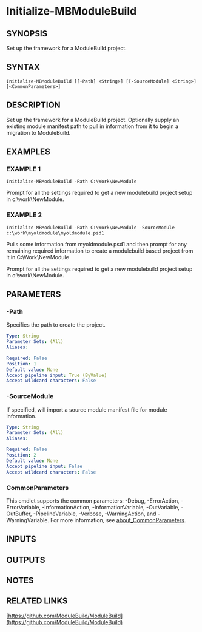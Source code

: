 ﻿---
external help file: ModuleBuild-help.xml
Module Name: ModuleBuild
online version: https://github.com/ModuleBuild/ModuleBuild
schema: 2.0.0
---

# Initialize-MBModuleBuild

## SYNOPSIS
Set up the framework for a ModuleBuild project.

## SYNTAX

```
Initialize-MBModuleBuild [[-Path] <String>] [[-SourceModule] <String>] [<CommonParameters>]
```

## DESCRIPTION
Set up the framework for a ModuleBuild project.
Optionally supply an existing module manifest path to pull in information from it to begin a migration to ModuleBuild.

## EXAMPLES

### EXAMPLE 1
```
Initialize-MBModuleBuild -Path C:\Work\NewModule
```

Prompt for all the settings required to get a new modulebuild project setup in c:\work\NewModule.

### EXAMPLE 2
```
Initialize-MBModuleBuild -Path C:\Work\NewModule -SourceModule c:\work\myoldmodule\myoldmodule.psd1
```

Pulls some information from myoldmodule.psd1 and then prompt for any remaining required information to create a modulebuild based project from it in C:\Work\NewModule

Prompt for all the settings required to get a new modulebuild project setup in c:\work\NewModule.

## PARAMETERS

### -Path
Specifies the path to create the project.

```yaml
Type: String
Parameter Sets: (All)
Aliases:

Required: False
Position: 1
Default value: None
Accept pipeline input: True (ByValue)
Accept wildcard characters: False
```

### -SourceModule
If specified, will import a source module manifest file for module information.

```yaml
Type: String
Parameter Sets: (All)
Aliases:

Required: False
Position: 2
Default value: None
Accept pipeline input: False
Accept wildcard characters: False
```

### CommonParameters
This cmdlet supports the common parameters: -Debug, -ErrorAction, -ErrorVariable, -InformationAction, -InformationVariable, -OutVariable, -OutBuffer, -PipelineVariable, -Verbose, -WarningAction, and -WarningVariable. For more information, see [about_CommonParameters](http://go.microsoft.com/fwlink/?LinkID=113216).

## INPUTS

## OUTPUTS

## NOTES

## RELATED LINKS

[https://github.com/ModuleBuild/ModuleBuild](https://github.com/ModuleBuild/ModuleBuild)

